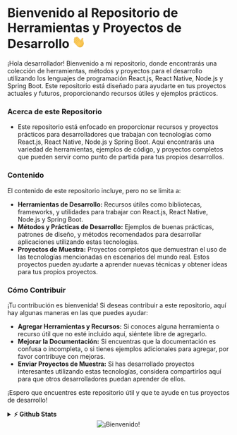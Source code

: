 # Bienvenido al Repositorio de Herramientas y Proyectos de Desarrollo <img src="https://raw.githubusercontent.com/parth-27/parth-27/master/Hi.gif" width="30px"> 

¡Hola desarrollador! Bienvenido a mi repositorio, donde encontrarás una colección de herramientas, métodos y proyectos para el desarrollo utilizando los lenguajes de programación React.js, React Native, Node.js y Spring Boot. Este repositorio está diseñado para ayudarte en tus proyectos actuales y futuros, proporcionando recursos útiles y ejemplos prácticos.

### Acerca de este Repositorio

- Este repositorio está enfocado en proporcionar recursos y proyectos prácticos para desarrolladores que trabajan con tecnologías como React.js, React Native, Node.js y Spring Boot. Aquí encontrarás una variedad de herramientas, ejemplos de código, y proyectos completos que pueden servir como punto de partida para tus propios desarrollos.

### Contenido

El contenido de este repositorio incluye, pero no se limita a:

- **Herramientas de Desarrollo:** Recursos útiles como bibliotecas, frameworks, y utilidades para trabajar con React.js, React Native, Node.js y Spring Boot.
- **Métodos y Prácticas de Desarrollo:** Ejemplos de buenas prácticas, patrones de diseño, y métodos recomendados para desarrollar aplicaciones utilizando estas tecnologías.
- **Proyectos de Muestra:** Proyectos completos que demuestran el uso de las tecnologías mencionadas en escenarios del mundo real. Estos proyectos pueden ayudarte a aprender nuevas técnicas y obtener ideas para tus propios proyectos.

### Cómo Contribuir

¡Tu contribución es bienvenida! Si deseas contribuir a este repositorio, aquí hay algunas maneras en las que puedes ayudar:

- **Agregar Herramientas y Recursos:** Si conoces alguna herramienta o recurso útil que no esté incluido aquí, siéntete libre de agregarlo.
- **Mejorar la Documentación:** Si encuentras que la documentación es confusa o incompleta, o si tienes ejemplos adicionales para agregar, por favor contribuye con mejoras.
- **Enviar Proyectos de Muestra:** Si has desarrollado proyectos interesantes utilizando estas tecnologías, considera compartirlos aquí para que otros desarrolladores puedan aprender de ellos.

¡Espero que encuentres este repositorio útil y que te ayude en tus proyectos de desarrollo!

 <details>	
  <summary><b>⚡ Github Stats</b></summary>

  <br />
  <img height="180em" src="https://github-readme-stats.vercel.app/api?username=feliqe&show_icons=true&hide_border=true&&count_private=true&include_all_commits=true" />
  <img height="180em" src="https://github-readme-stats.vercel.app/api/top-langs/?username=feliqe&exclude_repo=KNN-Image-Classification&show_icons=true&hide_border=true&layout=compact&langs_count=8"/>
</details>

<div align="center">
  <img src="https://media.giphy.com/media/XreQmk7ETCak0/giphy.gif" width="100" height="100" alt="¡Bienvenido!" />
</div>
